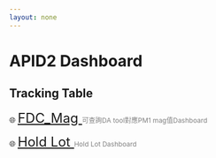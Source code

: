 ```yaml
---
layout: none
---
```

<style>
  .site-title{
    display: none !important;
  }
</style>
# APID2 Dashboard

<html>
<head>
  <meta charset="UTF-8">
  <title>APID2 Dashboard</title>
</head>
<body>
  <h2> Tracking Table</h2>

<p>🌐
  <a href="https://bapbiwaf.tsmc.com.tw/reports/powerbi/CYGUOB/FDC_Mag_V1?rc:Toolbar=false" style="font-size: 24px;" target="_blank">
    FDC_Mag
  </a>
  <span style="font-size: 12px; color: gray;">可查詢DA tool對應PM1 mag值Dashboard</span>
</p>

<p>🌐
  <a href="https://appowerbi.waf.platform.ap.tsmc.com/Reports/powerbi/APOD/APID/APID2/APID2_Hold_Lot?rc:Toolbar=false" style="font-size: 24px;" target="_blank">
    Hold Lot
  </a>
  <span style="font-size: 12px; color: gray;">Hold Lot Dashboard</span>
</p>







</body>
</html>
